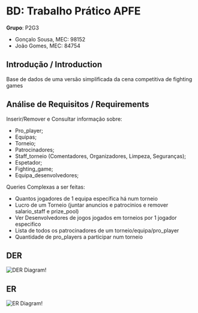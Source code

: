 # BD: Trabalho Prático APFE

**Grupo**: P2G3
- Gonçalo Sousa, MEC: 98152
- João Gomes, MEC: 84754

## Introdução / Introduction
 
Base de dados de uma versão simplificada da cena competitiva de fighting games

## ​Análise de Requisitos / Requirements
Inserir/Remover e Consultar informação sobre:
- Pro_player;
- Equipas;
- Torneio;
- Patrocinadores;
- Staff_torneio (Comentadores, Organizadores, Limpeza, Seguranças);
- Espetador;
- Fighting_game;
- Equipa_desenvolvedores;

Queries Complexas a ser feitas:
- Quantos jogadores de 1 equipa específica há num torneio
- Lucro de um Torneio (juntar anuncios e patrocinios e remover salario_staff e prize_pool)
- Ver Desenvolvedores de jogos jogados em torneios por 1 jogador especifico
- Lista de todos os patrocinadores de um torneio/equipa/pro_player
- Quantidade de pro_players a participar num torneio

## DER


![DER Diagram!](der.jpg "AnImage")

## ER

![ER Diagram!](er.jpg "AnImage")